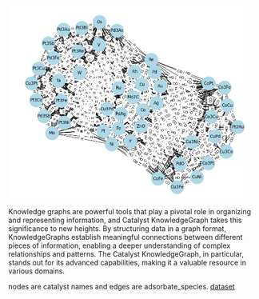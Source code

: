 ![Catalyst Image](./cata.PNG)

Knowledge graphs are powerful tools that play a pivotal role in organizing and representing information, and Catalyst KnowledgeGraph takes this significance to new heights. By structuring data in a graph format, KnowledgeGraphs establish meaningful connections between different pieces of information, enabling a deeper understanding of complex relationships and patterns. The Catalyst KnowledgeGraph, in particular, stands out for its advanced capabilities, making it a valuable resource in various domains. 


nodes are catalyst names and edges are adsorbate_species.
[dataset](https://cpd.chemcatbio.org/search_database) 
